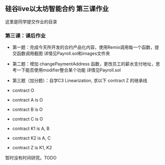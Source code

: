 ## 硅谷live以太坊智能合约 第三课作业
这里是同学提交作业的目录

### 第三课：课后作业
- 第一题：完成今天所开发的合约产品化内容，使用Remix调用每一个函数，提交函数调用截图
详情见Payroll.sol和images文件夹
- 第二题：增加 changePaymentAddress 函数，更改员工的薪水支付地址，思考一下能否使用modifier整合某个功能
详情见Payroll.sol

- 第三题（加分题）：自学C3 Linearization, 求以下 contract Z 的继承线
- contract O
- contract A is O
- contract B is O
- contract C is O
- contract K1 is A, B
- contract K2 is A, C
- contract Z is K1, K2

暂时没有时间研究。TODO
